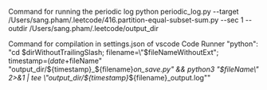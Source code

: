 
Command for running the periodic log
python periodic_log.py --target /Users/sang.pham/.leetcode/416.partition-equal-subset-sum.py --sec 1 --outdir /Users/sang.pham/.leetcode/output_dir

Command for compilation in settings.json of vscode Code Runner
"python": "cd $dirWithoutTrailingSlash; filename=\"$fileNameWithoutExt\"; timestamp=$(date +%Y%m%d_%H%M%S) && mkdir -p output_dir && cp \"$fileName\" \"output_dir/${timestamp}_${filename}_on_save.py\" && python3 \"$fileName\" 2>&1 | tee \"output_dir/${timestamp}_${filename}_output.log\""
